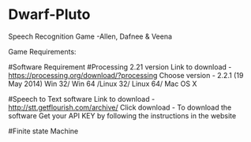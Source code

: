 # Dwarf-Pluto
Speech Recognition Game -Allen, Dafnee &amp; Veena

Game Requirements:

#Software Requirement
 #Processing 2.21 version
  Link to download - https://processing.org/download/?processing 
  Choose version - 2.2.1 (19 May 2014) Win 32/ Win 64 /Linux 32/ Linux 64/ Mac OS X 
  
  #Speech to Text software
  Link to download -http://stt.getflourish.com/archive/
  Click download - To download the software
  Get your API KEY by following the instructions in the website
  
 #Finite state Machine
 
  
  

